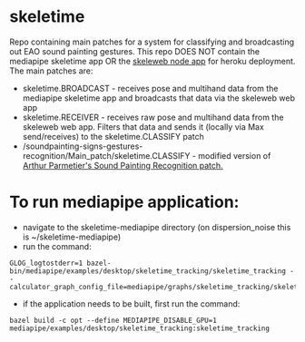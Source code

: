 # skeletime

Repo containing main patches for a system for classifying and broadcasting out EAO sound painting gestures. This repo DOES NOT contain the mediapipe skeletime app OR the [skeleweb node app](https://github.com/kieranmaraj/skeleweb) for heroku deployment. The main patches are:

- skeletime.BROADCAST - receives pose and multihand data from the mediapipe skeletime app and broadcasts that data via the skeleweb web app
- skeletime.RECEIVER - receives raw pose and multihand data from the skeleweb web app. Filters that data and sends it (locally via Max send/receives) to the skeletime.CLASSIFY patch
- /soundpainting-signs-gestures-recognition/Main_patch/skeletime.CLASSIFY - modified version of [Arthur Parmetier's Sound Painting Recognition patch.](https://github.com/arthur-parmentier/soundpainting-signs-gestures-recognition) 

# To run mediapipe application:

- navigate to the skeletime-mediapipe directory (on dispersion_noise this is ~/skeletime-mediapipe)
- run the command: 
```
GLOG_logtostderr=1 bazel-bin/mediapipe/examples/desktop/skeletime_tracking/skeletime_tracking --calculator_graph_config_file=mediapipe/graphs/skeletime_tracking/skeletime_tracking.pbtxt
```
- if the application needs to be built, first run the command:
```
bazel build -c opt --define MEDIAPIPE_DISABLE_GPU=1 mediapipe/examples/desktop/skeletime_tracking:skeletime_tracking
```


